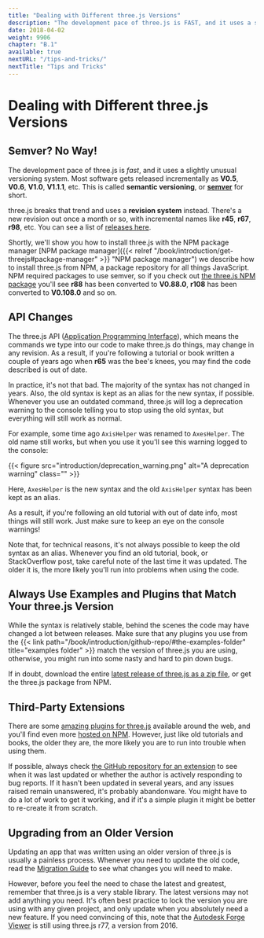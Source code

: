 ```yaml
---
title: "Dealing with Different three.js Versions"
description: "The development pace of three.js is FAST, and it uses a slightly unusual versioning system. Here are some tips for dealing with the different versions and making sure that you don't get stuck using an outdated version, or mismatched plugins."
date: 2018-04-02
weight: 9906
chapter: "B.1"
available: true
nextURL: "/tips-and-tricks/"
nextTitle: "Tips and Tricks"
---
```


# Dealing with Different three.js Versions

## Semver? No Way!

The development pace of three.js is _fast_, and it uses a slightly unusual versioning system. Most software gets released incrementally as **V0.5**, **V0.6**, **V1.0**, **V1.1.1**, etc. This is called **semantic versioning**, or [**semver**](https://semver.org/) for short.

three.js breaks that trend and uses a **revision system** instead. There's a new revision out once a month or so, with incremental names like **r45**, **r67**, **r98**, etc. You can see a list of [releases here](https://github.com/mrdoob/three.js/releases).

Shortly, we'll show you how to install three.js with the NPM package manager [NPM package manager]({{< relref "/book/introduction/get-threejs#package-manager" >}} "NPM package manager") we describe how to install three.js from NPM, a package repository for all things JavaScript. NPM required packages to use semver, so if you check out [the three.js NPM package](https://www.npmjs.com/package/three) you'll see **r88** has been converted to **V0.88.0**, **r108** has been converted to **V0.108.0** and so on.

## API Changes

The three.js API ([Application Programming Interface](https://en.wikipedia.org/wiki/Application_programming_interface)), which means the commands we type into our code to make three.js do things, may change in any revision. As a result, if you're following a tutorial or book written a couple of years ago when **r65** was the bee's knees, you may find the code described is out of date.

In practice, it's not that bad. The majority of the syntax has not changed in years. Also, the old syntax is kept as an alias for the new syntax, if possible. Whenever you use an outdated command, three.js will log a deprecation warning to the console telling you to stop using the old syntax, but everything will still work as normal.

For example, some time ago `AxisHelper` was renamed to `AxesHelper`. The old name still works, but when you use it you'll see this warning logged to the console:

{{< figure src="introduction/deprecation_warning.png" alt="A deprecation warning" class="" >}}

Here, `AxesHelper` is the new syntax and the old `AxisHelper` syntax has been kept as an alias.

As a result, if you're following an old tutorial with out of date info, most things will still work. Just make sure to keep an eye on the console warnings!

Note that, for technical reasons, it's not always possible to keep the old syntax as an alias. Whenever you find an old tutorial, book, or StackOverflow post, take careful note of the last time it was updated. The older it is, the more likely you'll run into problems when using the code.

## Always Use Examples and Plugins that Match Your three.js Version

While the syntax is relatively stable, behind the scenes the code may have changed a lot between releases. Make sure that any plugins you use from the {{< link path="/book/introduction/github-repo/#the-examples-folder" title="examples folder" >}} match the version of three.js you are using, otherwise, you might run into some nasty and hard to pin down bugs.

If in doubt, download the entire [latest release of three.js as a zip file](https://github.com/mrdoob/three.js/archive/master.zip), or get the three.js package from NPM.

## Third-Party Extensions

There are some [amazing plugins for three.js](https://github.com/vanruesc/postprocessing) available around the web, and you'll find even more [hosted on NPM](https://www.npmjs.com/package/three-pathfinding). However, just like old tutorials and books, the older they are, the more likely you are to run into trouble when using them.

If possible, always check [the GitHub repository for an extension](https://github.com/donmccurdy/three-pathfinding#readme) to see when it was last updated or whether the author is actively responding to bug reports. If it hasn't been updated in several years, and any issues raised remain unanswered, it's probably abandonware. You might have to do a lot of work to get it working, and if it's a simple plugin it might be better to re-create it from scratch.

## Upgrading from an Older Version

Updating an app that was written using an older version of three.js is usually a painless process. Whenever you need to update the old code, read the [Migration Guide](https://github.com/mrdoob/three.js/wiki/Migration-Guide) to see what changes you will need to make.

However, before you feel the need to chase the latest and greatest, remember that three.js is a very stable library. The latest versions may not add anything you need. It's often best practice to lock the version you are using with any given project, and only update when you absolutely need a new feature. If you need convincing of this, note that the [Autodesk Forge Viewer](https://forge.autodesk.com/showcase) is still using three.js r77, a version from 2016.
